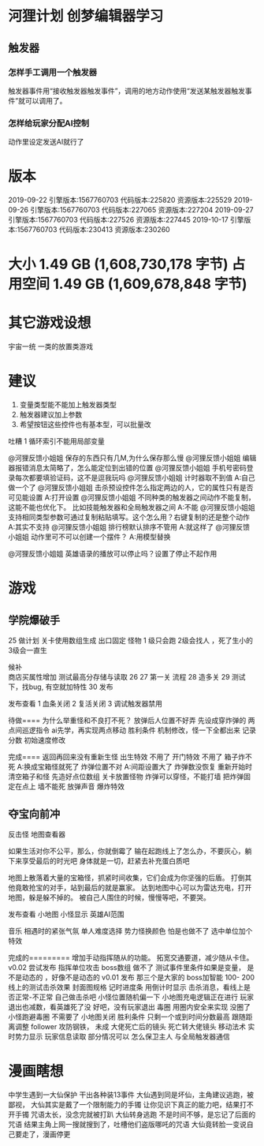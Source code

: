 # 河狸计划 创梦编辑器学习

## 触发器

### 怎样手工调用一个触发器
触发器事件用“接收触发器触发事件”，调用的地方动作使用“发送某触发器触发事件”就可以调用了。
### 怎样给玩家分配AI控制
动作里设定发送AI就行了

# 版本
2019-09-22 引擎版本:1567760703 代码版本:225820 资源版本:225529
2019-09-26 引擎版本:1567760703 代码版本:227065 资源版本:227204
2019-09-27 引擎版本:1567760703 代码版本:227526 资源版本:227445
2019-10-17 引擎版本:1567760703 代码版本:230413 资源版本:230260

大小 1.49 GB (1,608,730,178 字节)
占用空间 1.49 GB (1,609,678,848 字节)
=========
# 其它游戏设想
宇宙一统 一类的放置类游戏 

# 建议

1. 变量类型能不能加上触发器类型
2. 触发器建议加上参数
3. 希望按钮这些控件也有基本型，可以批量改

吐糟
1 循环索引不能用局部变量

@河狸反馈小姐姐 保存的东西只有几M,为什么保存那么慢
@河狸反馈小姐姐 编辑器报错消息太简略了，怎么能定位到出错的位置 
@河狸反馈小姐姐 手机号密码登录每次都要填验证码，这不是逗我玩吗
@河狸反馈小姐姐 计时器取不到值  A:自己做一个了
@河狸反馈小姐姐 击杀预设控件怎么指定两边的人，它的属性只有是否可见能设置  A:打开设置
@河狸反馈小姐姐 不同种类的触发器之间动作不能复制，这能不能也优化下。 比如技能触发器和全局触发器之间 A:不能
@河狸反馈小姐姐  支持相同类型参数可通过复制粘贴填写。这个怎么用？右键复制的还是整个动作 A:其实不支持
@河狸反馈小姐姐 排行榜默认排序不管用 A:就这样了
@河狸反馈小姐姐  动作里可不可以创建一个摆件？  A:用模型替换




@河狸反馈小姐姐 英雄语录的播放可以停止吗？设置了停止不起作用


# 游戏

## 学院爆破手

25 做计划
关卡使用数组生成 
出口固定
怪物 1 级只会跑  2级会找人 ，死了生小的 3级会一直生



候补  
商店买属性增加
测试最高分存储与读取
26 27
第一关 流程
28
造多关
29
测试下，找bug, 有空就加特性
30
发布

发布查看  1 血条关闭  2 复活关闭 3 调试触发器禁用

待做====
为什么举重怪和不良打不死？
放弹后人位置不好弄  先设成穿炸弹的
两点间巡逻指令
ai先学，再实现两点移动
胜利条件
机制修改，怪一下全都出来
记录分数
初始速度修改


完成====
返回再回来没有重新生怪
出生特效 不用了
开门特效 不用了
箱子炸不死  A:换成宝箱怪就死了
炸弹位置不对 A:间距设置大了
炸弹数没恢复
重新开始时清空箱子和怪
先造好点位数组
关卡放置怪物
炸弹可以穿怪，不能打墙
把炸弹固定在点上
墙不能死
放弹声音
爆炸特效



## 夺宝向前冲

反击怪
地图查看器

如果生活对你不公平，那么，你就倒霉了
输在起跑线上了怎么办，不要灰心，躺下来享受最后的时光吧
身体就是一切，赶紧去补充蛋白质吧



地图上散落着大量的宝箱怪，抓紧时间收集，它们会成为你坚强的后盾。
打倒其他竟敢抢宝的对手，站到最后的就是赢家。
达到地图中心可以为雷达充电，打开地图，躲是躲不掉的。
被自己人围住的时候，慢慢等吧，不要哭。

发布查看 小地图  小怪显示  英雄AI范围


音乐  相遇时的紧张气氛
单人难度选择
势力怪换颜色  怕是也做不了
选中单位加个特效


完成的=========
增加手动指挥随从的功能。
拓宽交通要道，减少随从卡住。
v0.02 尝试发布
指挥单位攻击
boss数组  做不了
测试事件里条件如果是变量， 是不是动态的 ，好像不是动态的
v0.01 发布
那三个是大家的
boss加智能 100- 200
线上的测试击杀效果
封面图规格
记时进度条  用倒计时显示
击杀消息，看线上是否正常-不正常 自己做击杀吧
小怪位置随机偏一下
小地图充电逻辑正在进行
玩家退出也减数，看英雄死了没  好吧，没有玩家退出
毒圈  用圈内安全来实现  没圈了
小怪跑避毒圈  不需要了
小地图关闭
胜利条件 只剩一个或到时间分数最高
跟随距离调整
follower 攻防钢铁， 未成
大佬死亡后的镜头
死亡转大佬镜头
移动法术
实时势力显示
玩家信息读取  部分情况可以
怎么保卫主人  与全局触发器通信



# 漫画瞎想

中学生遇到一大仙保护
干出各种装13事件
大仙遇到同是坏仙，主角建议逃跑，被鄙视，
大仙其实是戴了一个限制能力的手镯
让你见识下真正的能力吧，结果打不开手镯
咒语太长，没念完就被打趴
大仙转身逃跑
不是时间不够，是忘记了后面的咒语
结果主角上网一搜就搜到了，吐槽他们盗版哪吒的咒语
大仙竟转脸一变说自己要走了，漫画停更